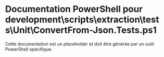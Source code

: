 # Documentation PowerShell pour development\scripts\extraction\tests\Unit\ConvertFrom-Json.Tests.ps1

Cette documentation est un placeholder et doit être générée par un outil PowerShell spécifique.
